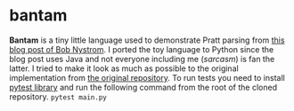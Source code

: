 # bantam
**Bantam** is a tiny little language used to demonstrate Pratt parsing from [this blog post of Bob Nystrom](http://journal.stuffwithstuff.com/2011/03/19/pratt-parsers-expression-parsing-made-easy/). 
  I ported the toy language to Python since the blog post uses Java and not everyone including me (*sarcasm*) is fan the latter. I tried to make it look as much as possible to the original implementation from [the original repository](https://github.com/munificent/bantam).
  To run tests you need to install [pytest library](https://pytest.org) and run the following command from the root of the cloned repository.
  ` pytest main.py `
